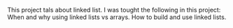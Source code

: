 This project tals about linked list. I was tought the following in this project:
When and why using linked lists vs arrays.
How to build and use linked lists.